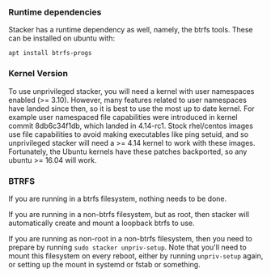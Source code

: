 ### Runtime dependencies

Stacker has a runtime dependency as well, namely, the btrfs tools. These can be
installed on ubuntu with:

    apt install btrfs-progs

### Kernel Version

To use unprivileged stacker, you will need a kernel with user namespaces
enabled (>= 3.10). However, many features related to user namespaces have
landed since then, so it is best to use the most up to date kernel. For example
user namespaced file capabilities were introduced in kernel commit 8db6c34f1db,
which landed in 4.14-rc1. Stock rhel/centos images use file capabilities to
avoid making executables like ping setuid, and so unprivileged stacker will
need a >= 4.14 kernel to work with these images. Fortunately, the Ubuntu
kernels have these patches backported, so any ubuntu >= 16.04 will work.

### BTRFS

If you are running in a btrfs filesystem, nothing needs to be done.

If you are running in a non-btrfs filesystem, but as root, then stacker
will automatically create and mount a loopback btrfs to use.

If you are running as non-root in a non-btrfs filesystem, then you need
to prepare by running `sudo stacker unpriv-setup`. Note that you'll need to
mount this filesystem on every reboot, either by running `unpriv-setup` again,
or setting up the mount in systemd or fstab or something.
